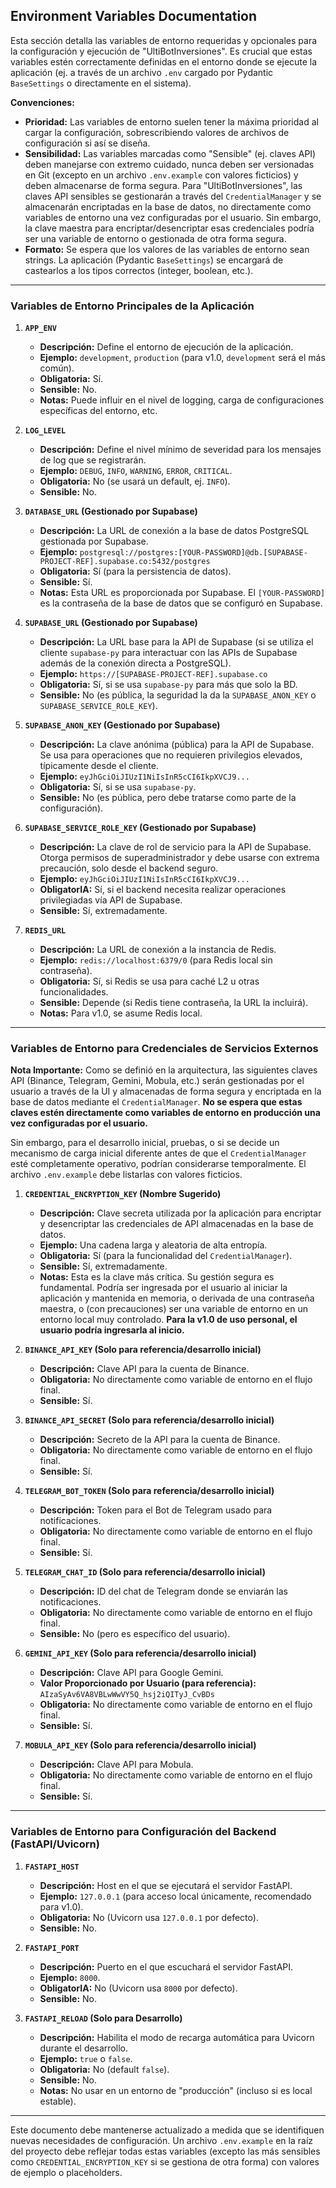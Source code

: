 ## Environment Variables Documentation

Esta sección detalla las variables de entorno requeridas y opcionales para la configuración y ejecución de "UltiBotInversiones". Es crucial que estas variables estén correctamente definidas en el entorno donde se ejecute la aplicación (ej. a través de un archivo `.env` cargado por Pydantic `BaseSettings` o directamente en el sistema).

**Convenciones:**

-   **Prioridad:** Las variables de entorno suelen tener la máxima prioridad al cargar la configuración, sobrescribiendo valores de archivos de configuración si así se diseña.
-   **Sensibilidad:** Las variables marcadas como "Sensible" (ej. claves API) deben manejarse con extremo cuidado, nunca deben ser versionadas en Git (excepto en un archivo `.env.example` con valores ficticios) y deben almacenarse de forma segura. Para "UltiBotInversiones", las claves API sensibles se gestionarán a través del `CredentialManager` y se almacenarán encriptadas en la base de datos, no directamente como variables de entorno una vez configuradas por el usuario. Sin embargo, la clave maestra para encriptar/desencriptar esas credenciales podría ser una variable de entorno o gestionada de otra forma segura.
-   **Formato:** Se espera que los valores de las variables de entorno sean strings. La aplicación (Pydantic `BaseSettings`) se encargará de castearlos a los tipos correctos (integer, boolean, etc.).

---

### Variables de Entorno Principales de la Aplicación

1.  **`APP_ENV`**
    -   **Descripción:** Define el entorno de ejecución de la aplicación.
    -   **Ejemplo:** `development`, `production` (para v1.0, `development` será el más común).
    -   **Obligatoria:** Sí.
    -   **Sensible:** No.
    -   **Notas:** Puede influir en el nivel de logging, carga de configuraciones específicas del entorno, etc.

2.  **`LOG_LEVEL`**
    -   **Descripción:** Define el nivel mínimo de severidad para los mensajes de log que se registrarán.
    -   **Ejemplo:** `DEBUG`, `INFO`, `WARNING`, `ERROR`, `CRITICAL`.
    -   **Obligatoria:** No (se usará un default, ej. `INFO`).
    -   **Sensible:** No.

3.  **`DATABASE_URL` (Gestionado por Supabase)**
    -   **Descripción:** La URL de conexión a la base de datos PostgreSQL gestionada por Supabase.
    -   **Ejemplo:** `postgresql://postgres:[YOUR-PASSWORD]@db.[SUPABASE-PROJECT-REF].supabase.co:5432/postgres`
    -   **Obligatoria:** Sí (para la persistencia de datos).
    -   **Sensible:** Sí.
    -   **Notas:** Esta URL es proporcionada por Supabase. El `[YOUR-PASSWORD]` es la contraseña de la base de datos que se configuró en Supabase.

4.  **`SUPABASE_URL` (Gestionado por Supabase)**
    -   **Descripción:** La URL base para la API de Supabase (si se utiliza el cliente `supabase-py` para interactuar con las APIs de Supabase además de la conexión directa a PostgreSQL).
    -   **Ejemplo:** `https://[SUPABASE-PROJECT-REF].supabase.co`
    -   **Obligatoria:** Sí, si se usa `supabase-py` para más que solo la BD.
    -   **Sensible:** No (es pública, la seguridad la da la `SUPABASE_ANON_KEY` o `SUPABASE_SERVICE_ROLE_KEY`).

5.  **`SUPABASE_ANON_KEY` (Gestionado por Supabase)**
    -   **Descripción:** La clave anónima (pública) para la API de Supabase. Se usa para operaciones que no requieren privilegios elevados, típicamente desde el cliente.
    -   **Ejemplo:** `eyJhGciOiJIUzI1NiIsInR5cCI6IkpXVCJ9...`
    -   **Obligatoria:** Sí, si se usa `supabase-py`.
    -   **Sensible:** No (es pública, pero debe tratarse como parte de la configuración).

6.  **`SUPABASE_SERVICE_ROLE_KEY` (Gestionado por Supabase)**
    -   **Descripción:** La clave de rol de servicio para la API de Supabase. Otorga permisos de superadministrador y debe usarse con extrema precaución, solo desde el backend seguro.
    -   **Ejemplo:** `eyJhGciOiJIUzI1NiIsInR5cCI6IkpXVCJ9...`
    -   **ObligatorIA:** Sí, si el backend necesita realizar operaciones privilegiadas vía API de Supabase.
    -   **Sensible:** Sí, extremadamente.

7.  **`REDIS_URL`**
    -   **Descripción:** La URL de conexión a la instancia de Redis.
    -   **Ejemplo:** `redis://localhost:6379/0` (para Redis local sin contraseña).
    -   **Obligatoria:** Sí, si Redis se usa para caché L2 u otras funcionalidades.
    -   **Sensible:** Depende (si Redis tiene contraseña, la URL la incluirá).
    -   **Notas:** Para v1.0, se asume Redis local.

---

### Variables de Entorno para Credenciales de Servicios Externos

**Nota Importante:** Como se definió en la arquitectura, las siguientes claves API (Binance, Telegram, Gemini, Mobula, etc.) serán gestionadas por el usuario a través de la UI y almacenadas de forma segura y encriptada en la base de datos mediante el `CredentialManager`. **No se espera que estas claves estén directamente como variables de entorno en producción una vez configuradas por el usuario.**

Sin embargo, para el desarrollo inicial, pruebas, o si se decide un mecanismo de carga inicial diferente antes de que el `CredentialManager` esté completamente operativo, podrían considerarse temporalmente. El archivo `.env.example` debe listarlas con valores ficticios.

1.  **`CREDENTIAL_ENCRYPTION_KEY` (Nombre Sugerido)**
    -   **Descripción:** Clave secreta utilizada por la aplicación para encriptar y desencriptar las credenciales de API almacenadas en la base de datos.
    -   **Ejemplo:** Una cadena larga y aleatoria de alta entropía.
    -   **Obligatoria:** Sí (para la funcionalidad del `CredentialManager`).
    -   **Sensible:** Sí, extremadamente.
    -   **Notas:** Esta es la clave más crítica. Su gestión segura es fundamental. Podría ser ingresada por el usuario al iniciar la aplicación y mantenida en memoria, o derivada de una contraseña maestra, o (con precauciones) ser una variable de entorno en un entorno local muy controlado. **Para la v1.0 de uso personal, el usuario podría ingresarla al inicio.**

2.  **`BINANCE_API_KEY` (Solo para referencia/desarrollo inicial)**
    -   **Descripción:** Clave API para la cuenta de Binance.
    -   **Obligatoria:** No directamente como variable de entorno en el flujo final.
    -   **Sensible:** Sí.

3.  **`BINANCE_API_SECRET` (Solo para referencia/desarrollo inicial)**
    -   **Descripción:** Secreto de la API para la cuenta de Binance.
    -   **Obligatoria:** No directamente como variable de entorno en el flujo final.
    -   **Sensible:** Sí.

4.  **`TELEGRAM_BOT_TOKEN` (Solo para referencia/desarrollo inicial)**
    -   **Descripción:** Token para el Bot de Telegram usado para notificaciones.
    -   **Obligatoria:** No directamente como variable de entorno en el flujo final.
    -   **Sensible:** Sí.

5.  **`TELEGRAM_CHAT_ID` (Solo para referencia/desarrollo inicial)**
    -   **Descripción:** ID del chat de Telegram donde se enviarán las notificaciones.
    -   **Obligatoria:** No directamente como variable de entorno en el flujo final.
    -   **Sensible:** No (pero es específico del usuario).

6.  **`GEMINI_API_KEY` (Solo para referencia/desarrollo inicial)**
    -   **Descripción:** Clave API para Google Gemini.
    -   **Valor Proporcionado por Usuario (para referencia):** `AIzaSyAv6VA8VBLwWwVY5Q_hsj2iQITyJ_CvBDs`
    -   **Obligatoria:** No directamente como variable de entorno en el flujo final.
    -   **Sensible:** Sí.

7.  **`MOBULA_API_KEY` (Solo para referencia/desarrollo inicial)**
    -   **Descripción:** Clave API para Mobula.
    -   **Obligatoria:** No directamente como variable de entorno en el flujo final.
    -   **Sensible:** Sí.

---

### Variables de Entorno para Configuración del Backend (FastAPI/Uvicorn)

1.  **`FASTAPI_HOST`**
    -   **Descripción:** Host en el que se ejecutará el servidor FastAPI.
    -   **Ejemplo:** `127.0.0.1` (para acceso local únicamente, recomendado para v1.0).
    -   **Obligatoria:** No (Uvicorn usa `127.0.0.1` por defecto).
    -   **Sensible:** No.

2.  **`FASTAPI_PORT`**
    -   **Descripción:** Puerto en el que escuchará el servidor FastAPI.
    -   **Ejemplo:** `8000`.
    -   **ObligatorIA:** No (Uvicorn usa `8000` por defecto).
    -   **Sensible:** No.

3.  **`FASTAPI_RELOAD` (Solo para Desarrollo)**
    -   **Descripción:** Habilita el modo de recarga automática para Uvicorn durante el desarrollo.
    -   **Ejemplo:** `true` o `false`.
    -   **Obligatoria:** No (default `false`).
    -   **Sensible:** No.
    -   **Notas:** No usar en un entorno de "producción" (incluso si es local estable).

---

Este documento debe mantenerse actualizado a medida que se identifiquen nuevas necesidades de configuración. Un archivo `.env.example` en la raíz del proyecto debe reflejar todas estas variables (excepto las más sensibles como `CREDENTIAL_ENCRYPTION_KEY` si se gestiona de otra forma) con valores de ejemplo o placeholders.
